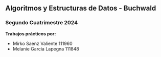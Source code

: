 ## Algoritmos y Estructuras de Datos - Buchwald

### Segundo Cuatrimestre 2024

**Trabajos prácticos por:**
- Mirko Saenz Valiente 111960
- Melanie Garcia Lapegna 111848
